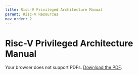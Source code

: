 ```yaml
---
title: Risc-V Privileged Architecture Manual
parent: Risc-V Resources
nav_order: 2
---
```


# Risc-V Privileged Architecture Manual

<object data="/assets/pdfs/riscv-privileged.pdf" type="application/pdf" width="100%" height="800px">
    <p>Your browser does not support PDFs. 
    <a href="/assets/pdfs/riscv-privileged.pdf">Download the PDF</a>.</p>
</object>

